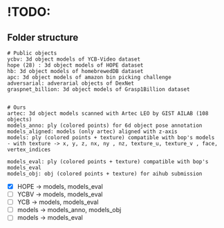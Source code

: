 # !TODO:


## Folder structure
```
# Public objects
ycbv: 3d object models of YCB-Video dataset
hope (28) : 3d object models of HOPE dataset
hb: 3d object models of homebrewedDB dataset
apc: 3d object models of amazon bin picking challenge
adversarial: adverarial objects of DexNet
graspnet_billion: 3d object models of Grasp1Billion dataset


# Ours
artec: 3d object models scanned with Artec LEO by GIST AILAB (108 objects)
models_anno: ply (colored points) for 6d object pose annotation
models_aligned: models (only artec) aligned with z-axis 
models: ply (colored points + texture) compatible with bop's models 
- with texture -> x, y, z, nx, ny , nz, texture_u, texture_v , face, vertex_indices

models_eval: ply (colored points + texture) compatible with bop's models_eval
models_obj: obj (colored points + texture) for aihub submission 
```


- [x] HOPE -> models, models_eval
- [ ] YCBV -> models, models_eval
- [ ] YCB  -> models, models_eval
- [ ] models -> models_anno, models_obj
- [ ] models -> models_eval 